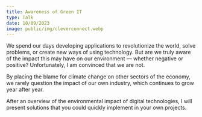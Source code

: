 ```yaml
---
title: Awareness of Green IT
type: Talk
date: 10/09/2023
image: public/img/cleverconnect.webp
---
```


We spend our days developing applications to revolutionize the world, solve problems, or create new ways of using technology. But are we truly aware of the impact this may have on our environment — whether negative or positive? Unfortunately, I am convinced that we are not.

By placing the blame for climate change on other sectors of the economy, we rarely question the impact of our own industry, which continues to grow year after year.

After an overview of the environmental impact of digital technologies, I will present solutions that you could quickly implement in your own projects.
